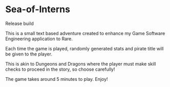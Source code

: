 # Sea-of-Interns
Release build

This is a small text based adventure created to enhance my Game Software Engineering application to Rare.

Each time the game is played, randomly generated stats and pirate title will be given to the player. 

This is akin to Dungeons and Dragons where the player must make skill checks to proceed in the story, so choose carefully!

The game takes around 5 minutes to play. Enjoy!
